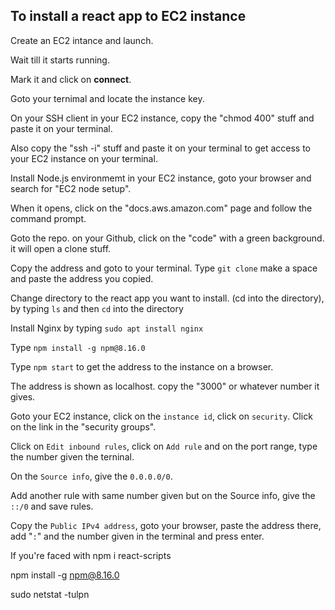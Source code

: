 ## To install a react app to EC2 instance
Create an EC2 intance and launch.

Wait till it starts running.

Mark it and click on **connect**.

Goto your ternimal and locate the instance key.

On your SSH client in your EC2 instance, copy the "chmod 400" stuff and paste it on your terminal.

Also copy the "ssh -i" stuff and paste it on your terminal to get access to your EC2 instance on your terminal.

Install Node.js environmemt in your EC2 instance, goto your browser and search for "EC2 node setup".

When it opens, click on the "docs.aws.amazon.com" page and follow the command prompt.

Goto the repo. on your Github, click on the "code" with a green background. it will open a clone stuff.

Copy the address and goto to your terminal. Type `git clone` make a space and paste the address you copied.

Change directory to the react app you want to install. (cd into the directory), by typing `ls` and then `cd` into the directory

Install Nginx by typing `sudo apt install nginx`

Type `npm install -g npm@8.16.0`

Type `npm start` to get the address to the instance on a browser.

The address is shown as localhost. copy the "3000" or whatever number it gives.

Goto your EC2 instance, click on the `instance id`, click on `security`. Click on the link in the "security groups".

Click on `Edit inbound rules`, click on `Add rule` and on the port range, type the number given the terninal.

On the `Source info`, give the `0.0.0.0/0`.

Add another rule with same number given but on the Source info, give the `::/0` and save rules.

Copy the `Public IPv4 address`, goto your browser, paste the address there, add "`:`" and the number given in the terminal and press enter.

If you're faced with npm i react-scripts

npm install -g npm@8.16.0

sudo netstat -tulpn